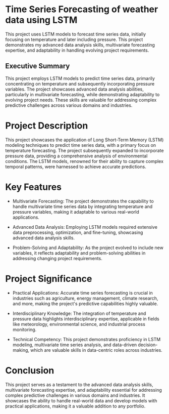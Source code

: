 # Time Series Forecasting of weather data using LSTM
This project uses LSTM models to forecast time series data, initially focusing on temperature and later including pressure. This project demonstrates my advanced data analysis skills, multivariate forecasting expertise, and adaptability in handling evolving project requirements.

## Executive Summary
This project employs LSTM models to predict time series data, primarily concentrating on temperature and subsequently incorporating pressure variables. The project showcases advanced data analysis abilities, particularly in multivariate forecasting, while demonstrating adaptability to evolving project needs. These skills are valuable for addressing complex predictive challenges across various domains and industries.

# Project Description
This project showcases the application of Long Short-Term Memory (LSTM) modeling techniques to predict time series data, with a primary focus on temperature forecasting. The project subsequently expanded to incorporate pressure data, providing a comprehensive analysis of environmental conditions. The LSTM models, renowned for their ability to capture complex temporal patterns, were harnessed to achieve accurate predictions.

# Key Features

- Multivariate Forecasting: The project demonstrates the capability to handle multivariate time series data by integrating temperature and pressure variables, making it adaptable to various real-world applications.

- Advanced Data Analysis: Employing LSTM models required extensive data preprocessing, optimization, and fine-tuning, showcasing advanced data analysis skills.

- Problem-Solving and Adaptability: As the project evolved to include new variables, it reflects adaptability and problem-solving abilities in addressing changing project requirements.

# Project Significance

- Practical Applications: Accurate time series forecasting is crucial in industries such as agriculture, energy management, climate research, and more, making the project's predictive capabilities highly valuable.

- Interdisciplinary Knowledge: The integration of temperature and pressure data highlights interdisciplinary expertise, applicable in fields like meteorology, environmental science, and industrial process monitoring.

- Technical Competency: This project demonstrates proficiency in LSTM modeling, multivariate time series analysis, and data-driven decision-making, which are valuable skills in data-centric roles across industries.

# Conclusion

This project serves as a testament to the advanced data analysis skills, multivariate forecasting expertise, and adaptability essential for addressing complex predictive challenges in various domains and industries. It showcases the ability to handle real-world data and develop models with practical applications, making it a valuable addition to any portfolio.
